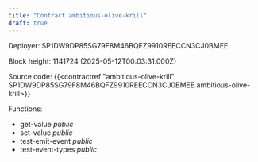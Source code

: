 ```yaml
---
title: "Contract ambitious-olive-krill"
draft: true
---
```

Deployer: SP1DW9DP85SG79F8M46BQFZ9910REECCN3CJ0BMEE


 



Block height: 1141724 (2025-05-12T00:03:31.000Z)

Source code: {{<contractref "ambitious-olive-krill" SP1DW9DP85SG79F8M46BQFZ9910REECCN3CJ0BMEE ambitious-olive-krill>}}

Functions:

* get-value _public_
* set-value _public_
* test-emit-event _public_
* test-event-types _public_
